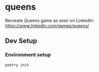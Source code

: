# queens
Recreate Queens game as seen on LinkedIn: https://www.linkedin.com/games/queens/

## Dev Setup
### Environment setup
`poetry init`


